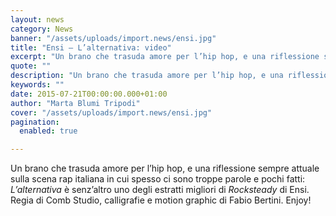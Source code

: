 ```yaml
---
layout: news
category: News
banner: "/assets/uploads/import.news/ensi.jpg"
title: "Ensi – L’alternativa: video"
excerpt: "Un brano che trasuda amore per l’hip hop, e una riflessione sempre attuale sulla scena rap italiana in cui spesso ci sono troppe parole e pochi fatti: L’alternativa è senz’altro uno degli estratti migliori di Rocksteady di Ensi. Regia di Comb Studio, calligrafie e motion graphic di Fabio Bertini. Enjoy!"
quote: ""
description: "Un brano che trasuda amore per l’hip hop, e una riflessione sempre attuale sulla scena rap italiana in cui spesso ci sono troppe parole e pochi fatti: L’alternativa è senz’altro uno degli estratti migliori di Rocksteady di Ensi. Regia di Comb Studio, calligrafie e motion graphic di Fabio Bertini. Enjoy!"
keywords: ""
date: 2015-07-21T00:00:00.000+01:00
author: "Marta Blumi Tripodi"
cover: "/assets/uploads/import.news/ensi.jpg"
pagination:
  enabled: true

---
```


Un brano che trasuda amore per l’hip hop, e una riflessione sempre attuale sulla scena rap italiana in cui spesso ci sono troppe parole e pochi fatti: _L’alternativa_ è senz’altro uno degli estratti migliori di _Rocksteady_ di Ensi. Regia di Comb Studio, calligrafie e motion graphic di Fabio Bertini. Enjoy!